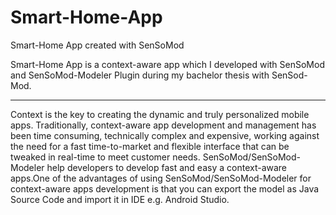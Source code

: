 # Smart-Home-App
Smart-Home App created with SenSoMod

Smart-Home App is a context-aware app which I developed with SenSoMod and SenSoMod-Modeler Plugin during my bachelor thesis with SenSod-Mod. 

-------------------------------------------------------------------------------------------------------------------------------

Context is the key to creating the dynamic and truly personalized mobile apps. Traditionally, context-aware app development and management has been time consuming, technically complex and expensive, working against the need for a fast time-to-market and flexible interface that can be tweaked in real-time to meet customer needs. SenSoMod/SenSoMod-Modeler help developers to develop fast and easy a context-aware apps.One of the advantages of using SenSoMod/SenSoMod-Modeler for context-aware apps development is that you can export the model as Java Source Code and import it in IDE e.g. Android Studio.




